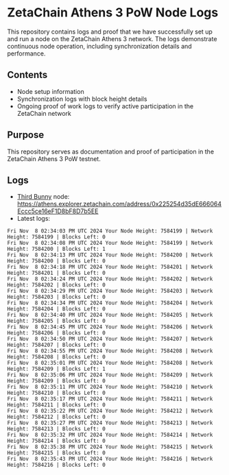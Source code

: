 # ZetaChain Athens 3 PoW Node Logs
This repository contains logs and proof that we have successfully set up and run a node on the ZetaChain Athens 3 network. The logs demonstrate continuous node operation, including synchronization details and performance.

## Contents
- Node setup information
- Synchronization logs with block height details
- Ongoing proof of work logs to verify active participation in the ZetaChain network

## Purpose
This repository serves as documentation and proof of participation in the ZetaChain Athens 3 PoW testnet.

## Logs

- [Third Bunny](https://thirdbunny.xyz/) node: https://athens.explorer.zetachain.com/address/0x225254d35dE666064Eccc5ce16eF1D8bF8D7b5EE
- Latest logs:
```
Fri Nov  8 02:34:03 PM UTC 2024 Your Node Height: 7584199 | Network Height: 7584199 | Blocks Left: 0
Fri Nov  8 02:34:08 PM UTC 2024 Your Node Height: 7584199 | Network Height: 7584200 | Blocks Left: 1
Fri Nov  8 02:34:13 PM UTC 2024 Your Node Height: 7584200 | Network Height: 7584200 | Blocks Left: 0
Fri Nov  8 02:34:18 PM UTC 2024 Your Node Height: 7584201 | Network Height: 7584201 | Blocks Left: 0
Fri Nov  8 02:34:24 PM UTC 2024 Your Node Height: 7584202 | Network Height: 7584202 | Blocks Left: 0
Fri Nov  8 02:34:29 PM UTC 2024 Your Node Height: 7584203 | Network Height: 7584203 | Blocks Left: 0
Fri Nov  8 02:34:34 PM UTC 2024 Your Node Height: 7584204 | Network Height: 7584204 | Blocks Left: 0
Fri Nov  8 02:34:40 PM UTC 2024 Your Node Height: 7584205 | Network Height: 7584205 | Blocks Left: 0
Fri Nov  8 02:34:45 PM UTC 2024 Your Node Height: 7584206 | Network Height: 7584206 | Blocks Left: 0
Fri Nov  8 02:34:50 PM UTC 2024 Your Node Height: 7584207 | Network Height: 7584207 | Blocks Left: 0
Fri Nov  8 02:34:55 PM UTC 2024 Your Node Height: 7584208 | Network Height: 7584208 | Blocks Left: 0
Fri Nov  8 02:35:01 PM UTC 2024 Your Node Height: 7584208 | Network Height: 7584209 | Blocks Left: 1
Fri Nov  8 02:35:06 PM UTC 2024 Your Node Height: 7584209 | Network Height: 7584209 | Blocks Left: 0
Fri Nov  8 02:35:11 PM UTC 2024 Your Node Height: 7584210 | Network Height: 7584210 | Blocks Left: 0
Fri Nov  8 02:35:17 PM UTC 2024 Your Node Height: 7584211 | Network Height: 7584211 | Blocks Left: 0
Fri Nov  8 02:35:22 PM UTC 2024 Your Node Height: 7584212 | Network Height: 7584212 | Blocks Left: 0
Fri Nov  8 02:35:27 PM UTC 2024 Your Node Height: 7584213 | Network Height: 7584213 | Blocks Left: 0
Fri Nov  8 02:35:32 PM UTC 2024 Your Node Height: 7584214 | Network Height: 7584214 | Blocks Left: 0
Fri Nov  8 02:35:38 PM UTC 2024 Your Node Height: 7584215 | Network Height: 7584215 | Blocks Left: 0
Fri Nov  8 02:35:43 PM UTC 2024 Your Node Height: 7584216 | Network Height: 7584216 | Blocks Left: 0
```
